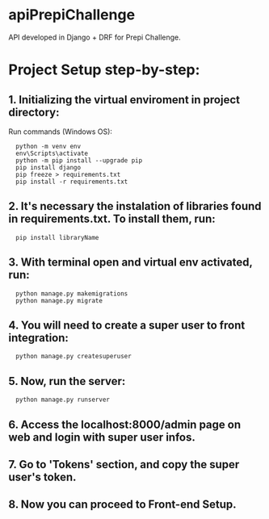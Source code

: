 # apiPrepiChallenge
API developed in Django + DRF for Prepi Challenge.

# Project Setup step-by-step:
## 1. Initializing the virtual enviroment in project directory:
  Run commands (Windows OS):
```
  python -m venv env
  env\Scripts\activate
  python -m pip install --upgrade pip
  pip install django
  pip freeze > requirements.txt
  pip install -r requirements.txt
```
## 2. It's necessary the instalation of libraries found in requirements.txt. To install them, run:
```
  pip install libraryName
```
## 3. With terminal open and virtual env activated, run:
```
  python manage.py makemigrations
  python manage.py migrate
```
## 4. You will need to create a super user to front integration:
```
  python manage.py createsuperuser
```
## 5. Now, run the server:
```
  python manage.py runserver
```
## 6. Access the localhost:8000/admin page on web and login with super user infos.
## 7. Go to 'Tokens' section, and copy the super user's token.
## 8. Now you can proceed to Front-end Setup.
